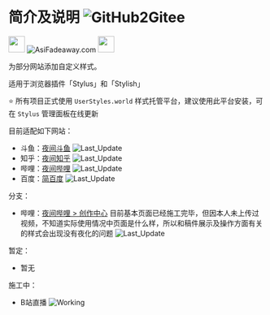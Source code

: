 # 简介及说明 ![GitHub2Gitee](https://github.com/QIUZAIYOU/Stylish/workflows/Mirror/badge.svg)

<img src="https://camo.githubusercontent.com/3177a12d6dac9a08032f768208bde1cc65437e2fe48b102969255eb7ff5b7512/68747470733a2f2f7777772e61736966616465617761792e636f6d2f696d616765732f66617669636f6e2e737667" width="32" height="32"> ![AsiFadeaway.com](https://www.asifadeaway.com/imgs/Logo.png) <img src="https://camo.githubusercontent.com/3177a12d6dac9a08032f768208bde1cc65437e2fe48b102969255eb7ff5b7512/68747470733a2f2f7777772e61736966616465617761792e636f6d2f696d616765732f66617669636f6e2e737667" width="32" height="32">

为部分网站添加自定义样式。

适用于浏览器插件「Stylus」和「Stylish」

⭐ 所有项目正式使用 `UserStyles.world` 样式托管平台，建议使用此平台安装，可在 `Stylus` 管理面板在线更新

目前适配如下网站：

- 斗鱼：[夜间斗鱼](https://userstyles.world/style/240/nightmode-for-douyu-com) ![Last_Update](https://img.shields.io/badge/%E6%9C%80%E5%90%8E%E6%9B%B4%E6%96%B0-2021.08.15-blue)
- 知乎：[夜间知乎](https://userstyles.world/style/242/nightmode-for-zhihu-com) ![Last_Update](https://img.shields.io/badge/%E6%9C%80%E5%90%8E%E6%9B%B4%E6%96%B0-2021.09.06-blue)
- 哔哩：[夜间哔哩](https://userstyles.world/style/241/nightmode-for-bilibili-com) ![Last_Update](https://img.shields.io/badge/%E6%9C%80%E5%90%8E%E6%9B%B4%E6%96%B0-2021.09.02-blue)
- 百度：[简百度](https://userstyles.world/style/243/simple-baidu) ![Last_Update](https://img.shields.io/badge/%E6%9C%80%E5%90%8E%E6%9B%B4%E6%96%B0-2021.09.01-blue)

分支：

- 哔哩：[夜间哔哩 > 创作中心](https://userstyles.world/style/241/nightmode-for-bilibili-com) 目前基本页面已经施工完毕，但因本人未上传过视频，不知道实际使用情况中页面是什么样，所以和稿件展示及操作方面有关的样式会出现没有夜化的问题 ![Last_Update](https://img.shields.io/badge/%E6%9C%80%E5%90%8E%E6%9B%B4%E6%96%B0-2021.08.17-blue)

暂定：

- 暂无

施工中：

- B站直播 ![Working](https://img.shields.io/badge/%E6%96%BD%E5%B7%A5%E4%B8%AD-%E6%95%AC%E8%AF%B7%E6%9C%9F%E5%BE%85-brightgreen)
